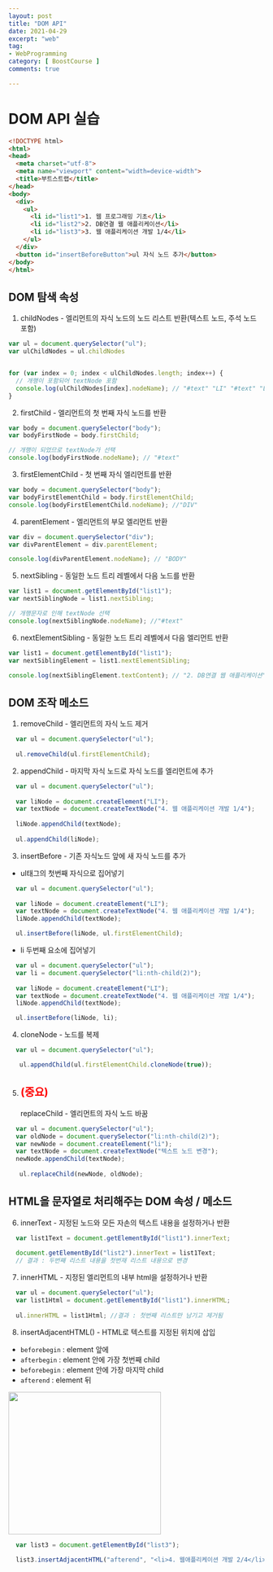 ```yaml
---
layout: post
title: "DOM API"
date: 2021-04-29
excerpt: "web"
tag:
- WebProgramming
category: [ BoostCourse ]
comments: true

---
```


# DOM API 실습

```html
<!DOCTYPE html>
<html>
<head>
  <meta charset="utf-8">
  <meta name="viewport" content="width=device-width">
  <title>부트스트랩</title>
</head>
<body>
  <div>
    <ul>
      <li id="list1">1. 웹 프로그래밍 기초</li>
      <li id="list2">2. DB연결 웹 애플리케이션</li>
      <li id="list3">3. 웹 애플리케이션 개발 1/4</li>
    </ul>
  </div>
  <button id="insertBeforeButton">ul 자식 노드 추가</button>
</body>
</html>
```

## DOM 탐색 속성

1. childNodes - 엘리먼트의 자식 노드의 노드 리스트 반환(텍스트 노드, 주석 노드 포함)

```js
var ul = document.querySelector("ul");
var ulChildNodes = ul.childNodes


for (var index = 0; index < ulChildNodes.length; index++) {
  // 개행이 포함되어 textNode 포함
  console.log(ulChildNodes[index].nodeName); // "#text" "LI" "#text" "LI" "#text" "LI" "#text"
}

```

2. firstChild - 엘리먼트의 첫 번째 자식 노드를 반환

```js
var body = document.querySelector("body");
var bodyFirstNode = body.firstChild;

// 개행이 되었므로 textNode가 선택
console.log(bodyFirstNode.nodeName); // "#text"

```

3. firstElementChild - 첫 번째 자식 엘리먼트를 반환

```js
var body = document.querySelector("body");
var bodyFirstElementChild = body.firstElementChild;
console.log(bodyFirstElementChild.nodeName); //"DIV"
```

4. parentElement - 엘리먼트의 부모 엘리먼트 반환 

```js
var div = document.querySelector("div");
var divParentElement = div.parentElement;

console.log(divParentElement.nodeName); // "BODY"

``` 

5. nextSibling - 동일한 노드 트리 레벨에서 다음 노드를 반환 

```js
var list1 = document.getElementById("list1");
var nextSiblingNode = list1.nextSibling;

// 개행문자로 인해 textNode 선택
console.log(nextSiblingNode.nodeName); //"#text"
```

6. nextElementSibling - 동일한 노드 트리 레벨에서 다음 엘리먼트 반환

```js
var list1 = document.getElementById("list1");
var nextSiblingElement = list1.nextElementSibling;

console.log(nextSiblingElement.textContent); // "2. DB연결 웹 애플리케이션"
```


## DOM 조작 메소드

1. removeChild - 엘리먼트의 자식 노드 제거 

```js
  var ul = document.querySelector("ul");
  
  ul.removeChild(ul.firstElementChild);
```

2. appendChild - 마지막 자식 노드로 자식 노드를 엘리먼트에 추가

```js
  var ul = document.querySelector("ul");
  
  var liNode = document.createElement("LI");
  var textNode = document.createTextNode("4. 웹 애플리케이션 개발 1/4");
  
  liNode.appendChild(textNode);
  
  ul.appendChild(liNode);
```

3. insertBefore - 기존 자식노드 앞에 새 자식 노드를 추가

- ul태그의 첫번째 자식으로 집어넣기 

```js
  var ul = document.querySelector("ul");
  
  var liNode = document.createElement("LI");
  var textNode = document.createTextNode("4. 웹 애플리케이션 개발 1/4");
  liNode.appendChild(textNode);

  ul.insertBefore(liNode, ul.firstElementChild);
```

- li 두번째 요소에 집어넣기

```js
  var ul = document.querySelector("ul");
  var li = document.querySelector("li:nth-child(2)");
  
  var liNode = document.createElement("LI");
  var textNode = document.createTextNode("4. 웹 애플리케이션 개발 1/4");
  liNode.appendChild(textNode);

  ul.insertBefore(liNode, li);
```

4. cloneNode - 노드를 복제

```js
  var ul = document.querySelector("ul");

   ul.appendChild(ul.firstElementChild.cloneNode(true));
```

5. <h2 style="color:red;">(중요) </h2> replaceChild - 엘리먼트의 자식 노드 바꿈

```js
  var ul = document.querySelector("ul");
  var oldNode = document.querySelector("li:nth-child(2)");
  var newNode = document.createElement("li");
  var textNode = document.createTextNode("텍스트 노드 변경");
  newNode.appendChild(textNode);
  
   ul.replaceChild(newNode, oldNode);
```


## HTML을 문자열로 처리해주는 DOM 속성 / 메소드

6. innerText - 지정된 노드와 모든 자손의 텍스트 내용을 설정하거나 반환

```js
  var list1Text = document.getElementById("list1").innerText;
  
  document.getElementById("list2").innerText = list1Text;
  // 결과 : 두번째 리스트 내용을 첫번재 리스트 내용으로 변경
```

7. innerHTML - 지정된 엘리먼트의 내부 html을 설정하거나 반환

```js
  var ul = document.querySelector("ul");
  var list1Html = document.getElementById("list1").innerHTML;
  
  ul.innerHTML = list1Html; //결과 : 첫번째 리스트만 남기고 제거됨
```

8. insertAdjacentHTML() - HTML로 텍스트를 지정된 위치에 삽입

- `beforebegin` : element 앞에
- `afterbegin` : element 안에 가장 첫번째 child
- `beforebegin` : element 안에 가장 마지막 child
- `afterend` : element 뒤

<img src = "https://traveloving2030.github.io/jiwon/assets/img/post/부스트코스/31.PNG" height="280" width="300" />

```js
  var list3 = document.getElementById("list3");
  
  list3.insertAdjacentHTML("afterend", "<li>4. 웹애플리케이션 개발 2/4</li>");
```
